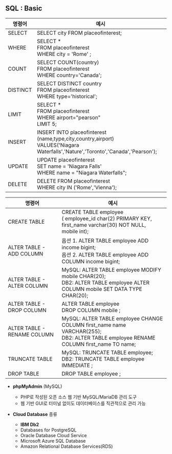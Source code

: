 ## **SQL : Basic**

| 명령어 | 예시 |
|-------|-------|
| SELECT   | SELECT city FROM placeofinterest;  |
| WHERE   | SELECT * <br>FROM placeofinterest <br>WHERE city = 'Rome' ;   |
| COUNT   | SELECT COUNT(country) <br>FROM placeofinterest <br>WHERE country='Canada';  |
| DISTINCT   | SELECT DISTINCT country <br>FROM placeofinterest <br>WHERE type='historical';  |
| LIMIT   | SELECT * <br>FROM placeofinterest <br>WHERE airport="pearson" <br>LIMIT 5; |
| INSERT   | INSERT INTO placeofinterest (name,type,city,country,airport) <br>VALUES('Niagara Waterfalls','Nature','Toronto','Canada','Pearson');  |
| UPDATE   | UPDATE placeofinterest <br>SET name = 'Niagara Falls' <br>WHERE name = "Niagara Waterfalls";  |
| DELETE   | DELETE FROM placeofinterest <br>WHERE city IN ('Rome','Vienna'); |

| 명령어 | 예시 |
|-------|-------|
| CREATE TABLE   | CREATE TABLE employee <br>( employee_id char(2) PRIMARY KEY, <br>first_name varchar(30) NOT NULL, <br>mobile int);  |
| ALTER TABLE - ADD COLUMN  | 옵션 1. ALTER TABLE employee ADD income bigint; <br>옵션 2. ALTER TABLE employee ADD COLUMN income bigint;   |
| ALTER TABLE - ALTER COLUMN  | MySQL: ALTER TABLE employee MODIFY mobile CHAR(20); <br>DB2: ALTER TABLE employee ALTER COLUMN mobile SET DATA TYPE CHAR(20);  |
| ALTER TABLE - DROP COLUMN   | ALTER TABLE employee <br>DROP COLUMN mobile ;  |
| ALTER TABLE - RENAME COLUMN  | MySQL: ALTER TABLE employee CHANGE COLUMN first_name name VARCHAR(255); <br>DB2: ALTER TABLE employee RENAME COLUMN first_name TO name; |
| TRUNCATE TABLE   | MySQL: TRUNCATE TABLE employee; <br>DB2: TRUNCATE TABLE employee IMMEDIATE ;  |
| DROP TABLE   | DROP TABLE employee ;  |

- **phpMyAdmin** (MySQL)
  - PHP로 작성된 오픈 소스 웹 기반 MySQL/MariaDB 관리 도구
  - 웹 기반 GUI로 터미널 없이도 데이터베이스를 직관적으로 관리 가능
 
- **Cloud Database** 종류
  - **IBM Db2**
  - Databases for PostgreSQL
  - Oracle Database Cloud Service
  - Microsoft Azure SQL Database
  - Amazon Relational Database Services(RDS)
